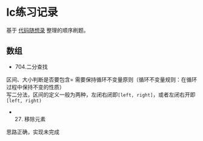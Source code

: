 # lc练习记录

基于 [代码随想录](https://www.programmercarl.com/) 整理的顺序刷题。

## 数组

* 704.二分查找

区间、大小判断是否要包含= 需要保持循环不变量原则（循环不变量规则：在循环过程中保持不变的性质）  
写二分法，区间的定义一般为两种，左闭右闭即`[left, right]`，或者左闭右开即`[left, right)`

* 27. 移除元素

思路正确，实现未完成


